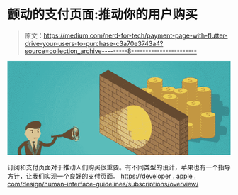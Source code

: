 # 颤动的支付页面:推动你的用户购买

> 原文：<https://medium.com/nerd-for-tech/payment-page-with-flutter-drive-your-users-to-purchase-c3a70e3743a4?source=collection_archive---------8----------------------->

![](img/8fae86dfcc5616533efb8f500b33ae8e.png)

订阅和支付页面对于推动人们购买很重要。有不同类型的设计，苹果也有一个指导方针，让我们实现一个良好的支付页面。
[https://developer . apple . com/design/human-interface-guidelines/subscriptions/overview/](https://developer.apple.com/design/human-interface-guidelines/subscriptions/overview/)